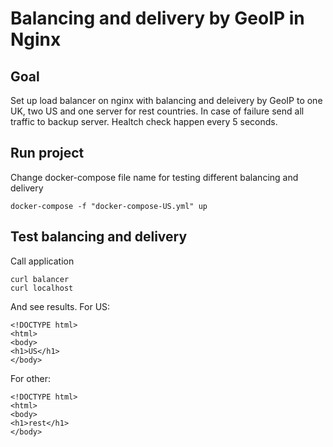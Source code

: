 # Balancing and delivery by GeoIP in Nginx
## Goal
Set up load balancer on nginx with balancing and deleivery by GeoIP to one UK, two US and one server for rest countries. In case of failure send all traffic to backup server. Healtch check happen every 5 seconds.
 
## Run project
Change docker-compose file name for testing different balancing and delivery
```
docker-compose -f "docker-compose-US.yml" up
```
 
## Test balancing and delivery
Call application
```
curl balancer
curl localhost
```
 
And see results.
For US:
```
<!DOCTYPE html>
<html>
<body>
<h1>US</h1>
</body>
```
 
For other:
```
<!DOCTYPE html>
<html>
<body>
<h1>rest</h1>
</body>
```
 
